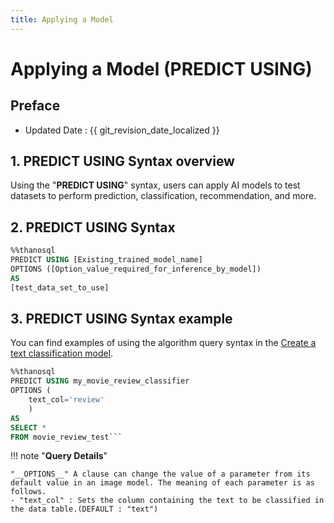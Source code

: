 ```yaml
---
title: Applying a Model
---
```


# **Applying a Model (PREDICT USING)**

## Preface

- Updated Date : {{ git_revision_date_localized }}

## **1. PREDICT USING Syntax overview**

Using the "**PREDICT USING**" syntax, users can apply AI models to test datasets to perform prediction, classification, recommendation, and more.

## **2. PREDICT USING Syntax**

```sql
%%thanosql
PREDICT USING [Existing_trained_model_name]
OPTIONS ([Option_value_required_for_inference_by_model])
AS
[test_data_set_to_use]
```

## **3. PREDICT USING Syntax example**

You can find examples of using the algorithm query syntax in the [Create a text classification model](/tutorials/thanosql_ml/classification/classification_Electra/).

````sql
%%thanosql
PREDICT USING my_movie_review_classifier
OPTIONS (
    text_col='review'
    )
AS
SELECT *
FROM movie_review_test```
````

!!! note "**Query Details**"

    "__OPTIONS__" A clause can change the value of a parameter from its default value in an image model. The meaning of each parameter is as follows.
    - "text_col" : Sets the column containing the text to be classified in the data table.(DEFAULT : "text")
